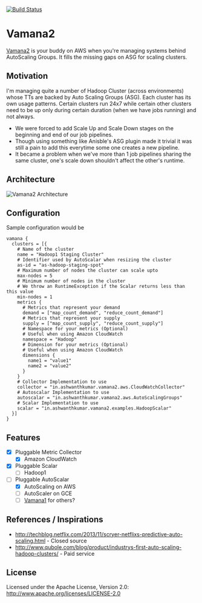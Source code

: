 [![Build Status](https://snap-ci.com/ashwanthkumar/vamana2/branch/master/build_image)](https://snap-ci.com/ashwanthkumar/vamana2/branch/master)

# Vamana2
[Vamana2](https://en.wikipedia.org/wiki/Vamana) is your buddy on AWS when you're managing systems behind AutoScaling Groups. It fills the missing gaps on ASG for scaling clusters.

## Motivation
I'm managing quite a number of Hadoop Cluster (across environments) whose TTs are backed by Auto Scaling Groups (ASG). 
Each cluster has its own usage patterns. Certain clusters run 24x7 while certain other clusters need to be up only during certain duration (when we have jobs running) and not always.
- We were forced to add Scale Up and Scale Down stages on the beginning and end of our job pipelines.
- Though using something like Anisble's ASG plugin made it trivial it was still a pain to add this everytime some one creates a new pipeline.
- It became a problem when we've more than 1 job pipelines sharing the same cluster, one's scale down shouldn't affect the other's runtime.

## Architecture
![Vamana2 Architecture](https://raw.githubusercontent.com/ashwanthkumar/vamana2/master/docs/vaman-architecture.png)

## Configuration
Sample configuration would be
```
vamana {
  clusters = [{
    # Name of the cluster
    name = "Hadoop1 Staging Cluster"
    # Identifier used by AutoScalar when resizing the cluster
    as-id = "as-hadoop-staging-spot"
    # Maximum number of nodes the cluster can scale upto
    max-nodes = 5
    # Minimum number of nodes in the cluster
    # We throw an RuntimeException if the Scalar returns less than this value
    min-nodes = 1
    metrics {
      # Metrics that represent your demand
      demand = ["map_count_demand", "reduce_count_demand"]
      # Metrics that represent your supply
      supply = ["map_count_supply", "reduce_count_supply"]
      # Namespace for your metrics (Optional)
      # Useful when using Amazon CloudWatch
      namespace = "Hadoop"
      # Dimension for your metrics (Optional)
      # Useful when using Amazon CloudWatch
      dimensions {
        name1 = "value1"
        name2 = "value2"
      }
    }
    # Collector Implementation to use
    collector = "in.ashwanthkumar.vamana2.aws.CloudWatchCollector"
    # Autoscalar Implementation to use
    autoscalar = "in.ashwanthkumar.vamana2.aws.AutoScalingGroups"
    # Scalar Implementation to use
    scalar = "in.ashwanthkumar.vamana2.examples.HadoopScalar"
  }]
}
```

## Features
- [x] Pluggable Metric Collector
  - [x] Amazon CloudWatch
- [x] Pluggable Scalar
  - [ ] Hadoop1
- [ ] Pluggable AutoScalar
  - [x] AutoScaling on AWS
  - [ ] AutoScaler on GCE
  - [ ] [Vamana1](http://github.com/ashwanthkumar/vamana) for others?

## References / Inspirations
- http://techblog.netflix.com/2013/11/scryer-netflixs-predictive-auto-scaling.html - Closed source
- http://www.qubole.com/blog/product/industrys-first-auto-scaling-hadoop-clusters/ - Paid service

## License
Licensed under the Apache License, Version 2.0: http://www.apache.org/licenses/LICENSE-2.0
